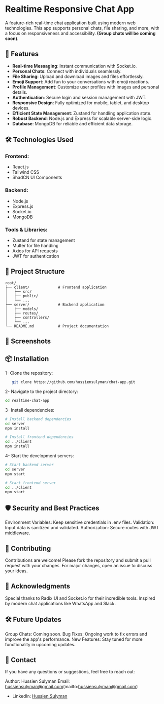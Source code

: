 # Realtime Responsive Chat App

A feature-rich real-time chat application built using modern web technologies. This app supports personal chats, file sharing, and more, with a focus on responsiveness and accessibility. **(Group chats will be coming soon)**.

## 🚀 Features
- **Real-time Messaging**: Instant communication with Socket.io.
- **Personal Chats**: Connect with individuals seamlessly.
- **File Sharing**: Upload and download images and files effortlessly.
- **Emoji Support**: Add fun to your conversations with emoji reactions.
- **Profile Management**: Customize user profiles with images and personal details.
- **Authentication**: Secure login and session management with JWT.
- **Responsive Design**: Fully optimized for mobile, tablet, and desktop devices.
- **Efficient State Management**: Zustand for handling application state.
- **Robust Backend**: Node.js and Express for scalable server-side logic.
- **Database**: MongoDB for reliable and efficient data storage.

## 🛠️ Technologies Used
### Frontend:
- React.js
- Tailwind CSS
- ShadCN UI Components

### Backend:
- Node.js
- Express.js
- Socket.io
- MongoDB

### Tools & Libraries:
- Zustand for state management
- Multer for file handling
- Axios for API requests
- JWT for authentication

## 📂 Project Structure
```plaintext
root/
├── client/             # Frontend application
│   ├── src/
│   ├── public/
│   └── ...
├── server/             # Backend application
│   ├── models/
│   ├── routes/
│   ├── controllers/
│   └── ...
└── README.md           # Project documentation
```
## 📸 Screenshots

## 📦 Installation
1- Clone the repository:
```bash
   git clone https://github.com/hussiensulyman/chat-app.git
```
2- Navigate to the project directory:
```bash
cd realtime-chat-app
```
3- Install dependencies:
```bash
# Install backend dependencies
cd server
npm install

# Install frontend dependencies
cd ../client
npm install
```
4- Start the development servers:
```bash
# Start backend server
cd server
npm start

# Start frontend server
cd ../client
npm start
```

## 🛡️ Security and Best Practices
Environment Variables: Keep sensitive credentials in .env files.
Validation: Input data is sanitized and validated.
Authorization: Secure routes with JWT middleware.

## 🤝 Contributing
Contributions are welcome! Please fork the repository and submit a pull request with your changes. For major changes, open an issue to discuss your ideas.

## 🌟 Acknowledgments
Special thanks to Radix UI and Socket.io for their incredible tools.
Inspired by modern chat applications like WhatsApp and Slack.

## 🛠️ Future Updates
Group Chats: Coming soon.
Bug Fixes: Ongoing work to fix errors and improve the app's performance.
New Features: Stay tuned for more functionality in upcoming updates.

## 📧 Contact
If you have any questions or suggestions, feel free to reach out:

Author: Hussien Sulyman
Email: hussiensulyman@gmail.com(mailto:hussiensulyman@gmail.com)  
- LinkedIn: [Hussien Sulyman](https://www.linkedin.com/in/hussien-sulyman/)
